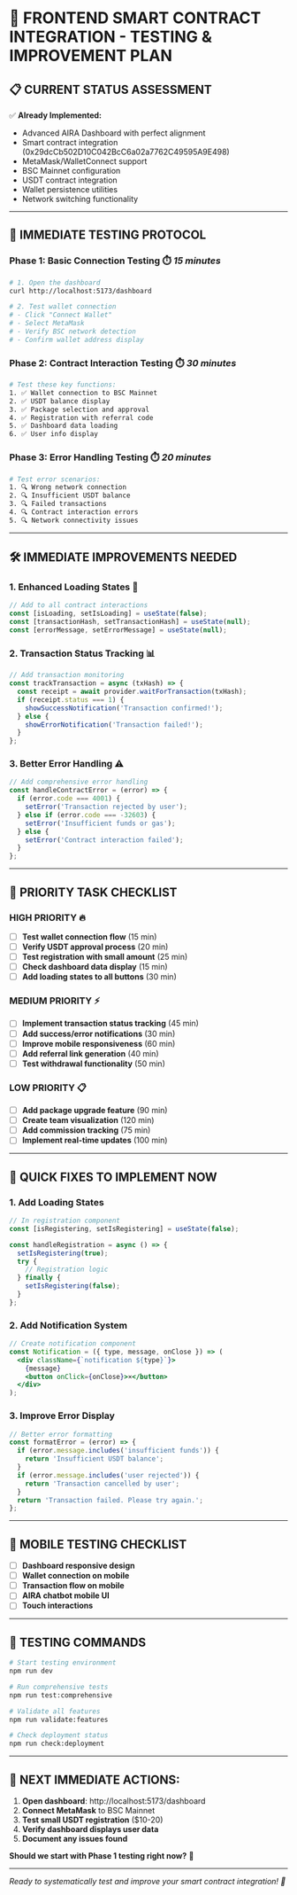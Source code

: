 # 🚀 **FRONTEND SMART CONTRACT INTEGRATION - TESTING & IMPROVEMENT PLAN**

## 📋 **CURRENT STATUS ASSESSMENT**

✅ **Already Implemented:**
- Advanced AIRA Dashboard with perfect alignment
- Smart contract integration (0x29dcCb502D10C042BcC6a02a7762C49595A9E498)
- MetaMask/WalletConnect support
- BSC Mainnet configuration
- USDT contract integration
- Wallet persistence utilities
- Network switching functionality

---

## 🧪 **IMMEDIATE TESTING PROTOCOL**

### **Phase 1: Basic Connection Testing** ⏱️ *15 minutes*

```bash
# 1. Open the dashboard
curl http://localhost:5173/dashboard

# 2. Test wallet connection
# - Click "Connect Wallet" 
# - Select MetaMask
# - Verify BSC network detection
# - Confirm wallet address display
```

### **Phase 2: Contract Interaction Testing** ⏱️ *30 minutes*

```bash
# Test these key functions:
1. ✅ Wallet connection to BSC Mainnet
2. ✅ USDT balance display
3. ✅ Package selection and approval
4. ✅ Registration with referral code
5. ✅ Dashboard data loading
6. ✅ User info display
```

### **Phase 3: Error Handling Testing** ⏱️ *20 minutes*

```bash
# Test error scenarios:
1. 🔍 Wrong network connection
2. 🔍 Insufficient USDT balance  
3. 🔍 Failed transactions
4. 🔍 Contract interaction errors
5. 🔍 Network connectivity issues
```

---

## 🛠️ **IMMEDIATE IMPROVEMENTS NEEDED**

### **1. Enhanced Loading States** 🔄
```jsx
// Add to all contract interactions
const [isLoading, setIsLoading] = useState(false);
const [transactionHash, setTransactionHash] = useState(null);
const [errorMessage, setErrorMessage] = useState(null);
```

### **2. Transaction Status Tracking** 📊
```jsx
// Add transaction monitoring
const trackTransaction = async (txHash) => {
  const receipt = await provider.waitForTransaction(txHash);
  if (receipt.status === 1) {
    showSuccessNotification('Transaction confirmed!');
  } else {
    showErrorNotification('Transaction failed!');
  }
};
```

### **3. Better Error Handling** ⚠️
```jsx
// Add comprehensive error handling
const handleContractError = (error) => {
  if (error.code === 4001) {
    setError('Transaction rejected by user');
  } else if (error.code === -32603) {
    setError('Insufficient funds or gas');
  } else {
    setError('Contract interaction failed');
  }
};
```

---

## 🎯 **PRIORITY TASK CHECKLIST**

### **HIGH PRIORITY** 🔥
- [ ] **Test wallet connection flow** (15 min)
- [ ] **Verify USDT approval process** (20 min)  
- [ ] **Test registration with small amount** (25 min)
- [ ] **Check dashboard data display** (15 min)
- [ ] **Add loading states to all buttons** (30 min)

### **MEDIUM PRIORITY** ⚡
- [ ] **Implement transaction status tracking** (45 min)
- [ ] **Add success/error notifications** (30 min)
- [ ] **Improve mobile responsiveness** (60 min)
- [ ] **Add referral link generation** (40 min)
- [ ] **Test withdrawal functionality** (50 min)

### **LOW PRIORITY** 📋
- [ ] **Add package upgrade feature** (90 min)
- [ ] **Create team visualization** (120 min)
- [ ] **Add commission tracking** (75 min)
- [ ] **Implement real-time updates** (100 min)

---

## 🔧 **QUICK FIXES TO IMPLEMENT NOW**

### **1. Add Loading States**
```jsx
// In registration component
const [isRegistering, setIsRegistering] = useState(false);

const handleRegistration = async () => {
  setIsRegistering(true);
  try {
    // Registration logic
  } finally {
    setIsRegistering(false);
  }
};
```

### **2. Add Notification System**
```jsx
// Create notification component
const Notification = ({ type, message, onClose }) => (
  <div className={`notification ${type}`}>
    {message}
    <button onClick={onClose}>×</button>
  </div>
);
```

### **3. Improve Error Display**
```jsx
// Better error formatting
const formatError = (error) => {
  if (error.message.includes('insufficient funds')) {
    return 'Insufficient USDT balance';
  }
  if (error.message.includes('user rejected')) {
    return 'Transaction cancelled by user';
  }
  return 'Transaction failed. Please try again.';
};
```

---

## 📱 **MOBILE TESTING CHECKLIST**

- [ ] **Dashboard responsive design**
- [ ] **Wallet connection on mobile**
- [ ] **Transaction flow on mobile**
- [ ] **AIRA chatbot mobile UI**
- [ ] **Touch interactions**

---

## 🎉 **TESTING COMMANDS**

```bash
# Start testing environment
npm run dev

# Run comprehensive tests
npm run test:comprehensive

# Validate all features
npm run validate:features

# Check deployment status
npm run check:deployment
```

---

## 🚀 **NEXT IMMEDIATE ACTIONS:**

1. **Open dashboard**: http://localhost:5173/dashboard
2. **Connect MetaMask** to BSC Mainnet  
3. **Test small USDT registration** ($10-20)
4. **Verify dashboard displays user data**
5. **Document any issues found**

**Should we start with Phase 1 testing right now?** 🧪

---

*Ready to systematically test and improve your smart contract integration! 🎯*
